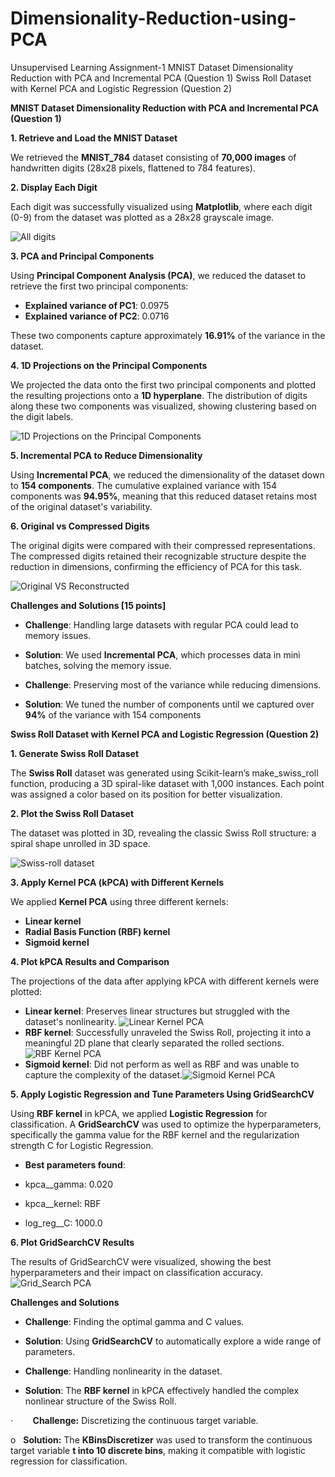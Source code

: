 # Dimensionality-Reduction-using-PCA
Unsupervised Learning Assignment-1 MNIST Dataset Dimensionality Reduction with PCA and Incremental PCA (Question 1) Swiss Roll Dataset with Kernel PCA and Logistic Regression (Question 2)

**MNIST Dataset Dimensionality Reduction with PCA and Incremental PCA (Question 1)**

**1\. Retrieve and Load the MNIST Dataset**

We retrieved the **MNIST\_784** dataset consisting of **70,000 images** of handwritten digits (28x28 pixels, flattened to 784 features).

**2\. Display Each Digit**

Each digit was successfully visualized using **Matplotlib**, where each digit (0-9) from the dataset was plotted as a 28x28 grayscale image.

![All digits](https://github.com/keshavanand/Dimensionality-Reduction-using-PCA/blob/main/images/all%20digits.png?raw=true)

**3\. PCA and Principal Components**

Using **Principal Component Analysis (PCA)**, we reduced the dataset to retrieve the first two principal components:

-   **Explained variance of PC1**: 0.0975
-   **Explained variance of PC2**: 0.0716

These two components capture approximately **16.91%** of the variance in the dataset.

**4\. 1D Projections on the Principal Components**

We projected the data onto the first two principal components and plotted the resulting projections onto a **1D hyperplane**. The distribution of digits along these two components was visualized, showing clustering based on the digit labels.

![1D Projections on the Principal Components](https://github.com/keshavanand/Dimensionality-Reduction-using-PCA/blob/main/images/scatter%20plot%20for%20pc1%20and%20pc2.png?raw=true)

**5\. Incremental PCA to Reduce Dimensionality**

Using **Incremental PCA**, we reduced the dimensionality of the dataset down to **154 components**. The cumulative explained variance with 154 components was **94.95%**, meaning that this reduced dataset retains most of the original dataset's variability.

**6\. Original vs Compressed Digits**

The original digits were compared with their compressed representations. The compressed digits retained their recognizable structure despite the reduction in dimensions, confirming the efficiency of PCA for this task.

![Original VS Reconstructed](https://github.com/keshavanand/Dimensionality-Reduction-using-PCA/blob/main/images/original%20vs%20reconstructed%20images.png?raw=true)

**Challenges and Solutions \[15 points\]**

-   **Challenge**: Handling large datasets with regular PCA could lead to memory issues.

-   **Solution**: We used **Incremental PCA**, which processes data in mini batches, solving the memory issue.

-   **Challenge**: Preserving most of the variance while reducing dimensions.

-   **Solution**: We tuned the number of components until we captured over **94%** of the variance with 154 components

**Swiss Roll Dataset with Kernel PCA and Logistic Regression (Question 2)**

**1\. Generate Swiss Roll Dataset**

The **Swiss Roll** dataset was generated using Scikit-learn’s make\_swiss\_roll function, producing a 3D spiral-like dataset with 1,000 instances. Each point was assigned a color based on its position for better visualization.

**2\. Plot the Swiss Roll Dataset**

The dataset was plotted in 3D, revealing the classic Swiss Roll structure: a spiral shape unrolled in 3D space.

![Swiss-roll dataset](https://github.com/keshavanand/Dimensionality-Reduction-using-PCA/blob/main/images/swissroll.png?raw=true)

**3\. Apply Kernel PCA (kPCA) with Different Kernels**

We applied **Kernel PCA** using three different kernels:

-   **Linear kernel**
-   **Radial Basis Function (RBF) kernel**
-   **Sigmoid kernel**

**4\. Plot kPCA Results and Comparison**

The projections of the data after applying kPCA with different kernels were plotted:

-   **Linear kernel**: Preserves linear structures but struggled with the dataset's nonlinearity. ![Linear Kernel PCA](https://github.com/keshavanand/Dimensionality-Reduction-using-PCA/blob/main/images/linear%20keneral.png?raw=true)
-   **RBF kernel**: Successfully unraveled the Swiss Roll, projecting it into a meaningful 2D plane that clearly separated the rolled sections.![RBF Kernel PCA]([https://github.com/keshavanand/Dimensionality-Reduction-using-PCA/blob/main/images/sigmod.png?raw=true](https://github.com/keshavanand/Dimensionality-Reduction-using-PCA/blob/main/images/rbf.png?raw=true))
-   **Sigmoid kernel**: Did not perform as well as RBF and was unable to capture the complexity of the dataset.![Sigmoid Kernel PCA](https://github.com/keshavanand/Dimensionality-Reduction-using-PCA/blob/main/images/sigmod.png?raw=true)

**5\. Apply Logistic Regression and Tune Parameters Using GridSearchCV**

Using **RBF kernel** in kPCA, we applied **Logistic Regression** for classification. A **GridSearchCV** was used to optimize the hyperparameters, specifically the gamma value for the RBF kernel and the regularization strength C for Logistic Regression.

-   **Best parameters found**:

-   kpca\_\_gamma: 0.020
-   kpca\_\_kernel: RBF
-   log\_reg\_\_C: 1000.0

**6\. Plot GridSearchCV Results**

The results of GridSearchCV were visualized, showing the best hyperparameters and their impact on classification accuracy.![Grid_Search PCA](https://github.com/keshavanand/Dimensionality-Reduction-using-PCA/blob/main/images/gridsearch%20plot.png?raw=true)

**Challenges and Solutions**

-   **Challenge**: Finding the optimal gamma and C values.

-   **Solution**: Using **GridSearchCV** to automatically explore a wide range of parameters.

-   **Challenge**: Handling nonlinearity in the dataset.

-   **Solution**: The **RBF kernel** in kPCA effectively handled the complex nonlinear structure of the Swiss Roll.

·        **Challenge:** Discretizing the continuous target variable.

o   **Solution:** The **KBinsDiscretizer** was used to transform the continuous target variable **t into 10 discrete bins**, making it compatible with logistic regression for classification.

